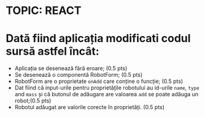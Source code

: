 # TOPIC: REACT

# Dată fiind aplicația modificati codul sursă astfel încât:

- Aplicația se desenează fără eroare; (0.5 pts)
- Se desenează o componentă RobotForm; (0.5 pts)
- RobotForm are o proprietate `onAdd` care conține o funcție; (0.5 pts)
- Dat fiind că input-urile pentru proprietățile robotului au id-urile `name`, `type` and `mass` și că butonul de adăugare are valoarea `add` se poate adăuga un robot;(0.5 pts)
- Robotul adăugat are valorile corecte în proprietăți. (0.5 pts)